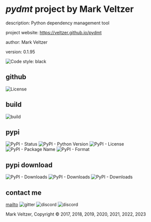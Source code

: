 # *pydmt* project by Mark Veltzer

description: Python dependency management tool

project website: https://veltzer.github.io/pydmt

author: Mark Veltzer

version: 0.1.95

![Code style: black](https://img.shields.io/badge/code%20style-black-000000.svg)

## github

![License](https://img.shields.io/github/license/veltzer/pydmt)

## build

![build](https://github.com/veltzer/pydmt/workflows/build/badge.svg)

## pypi

![PyPI - Status](https://img.shields.io/pypi/status/pydmt)
![PyPI - Python Version](https://img.shields.io/pypi/pyversions/pydmt)
![PyPI - License](https://img.shields.io/pypi/l/pydmt)
![PyPI - Package Name](https://img.shields.io/pypi/v/pydmt)
![PyPI - Format](https://img.shields.io/pypi/format/pydmt)

## pypi download

![PyPI - Downloads](https://img.shields.io/pypi/dd/pydmt)
![PyPI - Downloads](https://img.shields.io/pypi/dw/pydmt)
![PyPI - Downloads](https://img.shields.io/pypi/dm/pydmt)



## contact me
[mailto](mailto:mark.veltzer@gmail.com)
![gitter](https://img.shields.io/gitter/room/veltzer/mark.veltzer)
![discord](https://img.shields.io/discord/719336281624281119)
![discord](https://img.shields.io/discord/719336282194444302)

Mark Veltzer, Copyright © 2017, 2018, 2019, 2020, 2021, 2022, 2023

